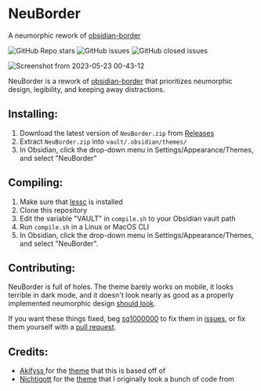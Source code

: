 # NeuBorder 

A neumorphic rework of [obsidian-border](https://github.com/Akifyss/obsidian-border)

![GitHub Repo stars](https://img.shields.io/github/stars/sq1000000/NeuBorder?color=%23eac54f&style=flat-square) ![GitHub issues](https://img.shields.io/github/issues/sq1000000/NeuBorder?color=%232da44e&style=flat-square) ![GitHub closed issues](https://img.shields.io/github/issues-closed/sq1000000/NeuBorder?color=%238250df&style=flat-square)

![Screenshot from 2023-05-23 00-43-12](https://github.com/sq1000000/NeuBorder/assets/39637438/e6293fd3-91e1-44e5-9c65-c9f19b761e9d)

NeuBorder is a rework of [obsidian-border](https://github.com/Akifyss/obsidian-border) that prioritizes neumorphic design, legibility, and keeping away distractions.

## Installing:
1. Download the latest version of `NeuBorder.zip` from [Releases](https://github.com/sq1000000/NeuBorder/releases)
2. Extract `NeuBorder.zip` into `vault/.obsidian/themes/`
3. In Obsidian, click the drop-down menu in Settings/Appearance/Themes, and select "NeuBorder"

## Compiling:
1. Make sure that [lessc](https://lesscss.org/) is installed
2. Clone this repository
3. Edit  the variable "VAULT" in `compile.sh` to your Obsidian vault path
4. Run `compile.sh` in a Linux or MacOS CLI
5. In Obsidian, click the drop-down menu in Settings/Appearance/Themes, and select "NeuBorder".

## Contributing:
NeuBorder is full of holes. The theme barely works on mobile, it looks terrible in dark mode, and it doesn't look nearly as good as a properly implemented neumorphic design [should look](https://dribbble.com/tags/neumorphism).

If you want these things fixed, beg [sq1000000](https://github.com/sq1000000) to fix them in [issues](https://github.com/sq1000000/NeuBorder/issues), or  fix them yourself with a [pull request](https://github.com/sq1000000/NeuBorder/pulls).

## Credits:
- [Akifyss ](https://github.com/Akifyss) for the [theme](https://github.com/Akifyss/obsidian-border) that this is based off of
- [Nichtigott](https://github.com/Nichtigott) for the [theme](https://github.com/Nichtigott/obsidian-neumorphism) that I originally took a bunch of code from

